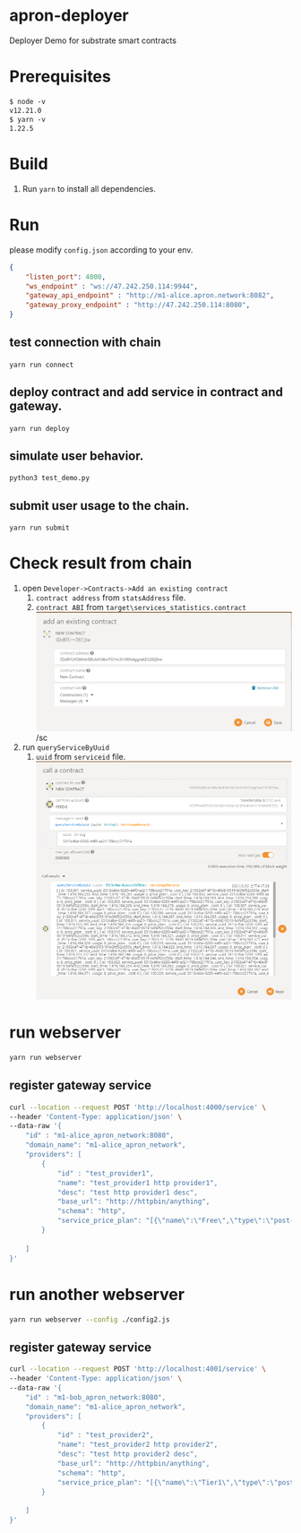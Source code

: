 # apron-deployer
Deployer Demo for substrate smart contracts

# Prerequisites

```
$ node -v
v12.21.0
$ yarn -v
1.22.5
```

# Build

1. Run `yarn` to install all dependencies.

# Run
please modify `config.json` according to your env.
```json
{
    "listen_port": 4000,
    "ws_endpoint" : "ws://47.242.250.114:9944",
    "gateway_api_endpoint" : "http://m1-alice.apron.network:8082",
    "gateway_proxy_endpoint" : "http://47.242.250.114:8080",
}
```

## test connection with chain
`yarn run connect`

## deploy contract and add service in contract and gateway.
`yarn run deploy`

## simulate user behavior. 
`python3 test_demo.py`

## submit user usage to the chain. 
`yarn run submit`

# Check result from chain

1. open `Developer->Contracts->Add an existing contract`
    1. `contract address` from `statsAddress` file.
    2. `contract ABI` from `target\services_statistics.contract`
![add an existing contract](https://github.com/Apron-Network/apron-deployer/blob/master/images/add_an_existing_contract.png)
/sc 
2. run `queryServiceByUuid` 
    1. `uuid` from `serviceid` file.
![call a contract](https://github.com/Apron-Network/apron-deployer/blob/master/images/call_a_contract.png)

# run webserver
```bash
yarn run webserver
```

## register gateway service
```bash
curl --location --request POST 'http://localhost:4000/service' \
--header 'Content-Type: application/json' \
--data-raw '{
    "id" : "m1-alice_apron_network:8080",
    "domain_name": "m1-alice_apron_network",
    "providers": [
        {
            "id" : "test_provider1",
            "name": "test_provider1 http provider1",
            "desc": "test http provider1 desc",
            "base_url": "http://httpbin/anything",
            "schema": "http",
            "service_price_plan": "[{\"name\":\"Free\",\"type\":\"post-paid\",\"price\":0,\"unit\":\"APN\",\"desc\":\"to be continue\"}]"
        }

    ]
}'
```

# run another webserver
```bash
yarn run webserver --config ./config2.js
```

## register gateway service
```bash
curl --location --request POST 'http://localhost:4001/service' \
--header 'Content-Type: application/json' \
--data-raw '{
    "id" : "m1-bob_apron_network:8080",
    "domain_name": "m1-alice_apron_network",
    "providers": [
        {
            "id" : "test_provider2",
            "name": "test_provider2 http provider2",
            "desc": "test http provider2 desc",
            "base_url": "http://httpbin/anything",
            "schema": "http",
            "service_price_plan": "[{\"name\":\"Tier1\",\"type\":\"post-paid\",\"price\":0.1,\"unit\":\"APN\",\"desc\":\"to be continue\"}]"
        }

    ]
}'
```
